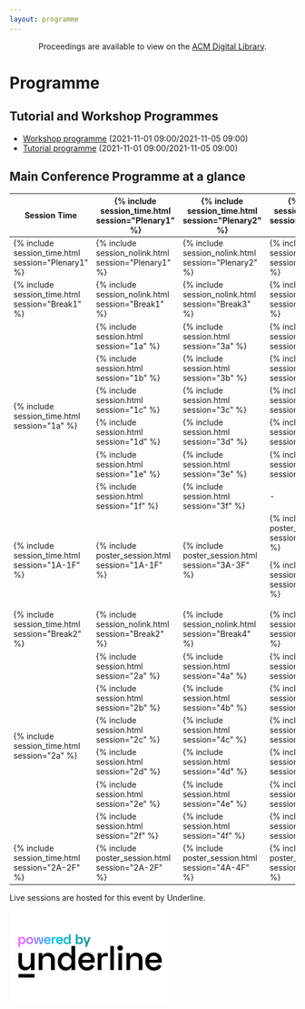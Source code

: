 ```yaml
---
layout: programme
---
```


<div class="alert alert-success" role="alert">
<center>Proceedings are available to view on the <a href="https://dl.acm.org/doi/proceedings/10.1145/3459637">ACM Digital Library</a>.
</center>
</div> 

# Programme

## Tutorial and Workshop Programmes

 - [Workshop programme](/programme/workshops) (<span data-tz="2021-11-01 09:00" class="tz-d">2021-11-01 09:00</span>/<span data-tz="2021-11-05 09:00" class="tz-d">2021-11-05 09:00</span>)
 - [Tutorial programme](/programme/tutorials) (<span data-tz="2021-11-01 09:00" class="tz-d">2021-11-01 09:00</span>/<span data-tz="2021-11-05 09:00" class="tz-d">2021-11-05 09:00</span>)

## Main Conference Programme at a glance

<style>
td {
    vertical-align: middle !important;
}
</style>

<div class="table-responsive">
<table class="table table-bordered table-striped">
<col style="width:19%">
<col style="width:27%">
<col style="width:27%">
<col style="width:27%">
<thead>
<tr>
<th>Session Time</th>
<th><span data-tz="2021-11-02 09:00" class="tz-d">{% include session_time.html session="Plenary1" %}</span></th>
<th><span data-tz="2021-11-03 09:00" class="tz-d">{% include session_time.html session="Plenary2" %}</span></th>
<th><span data-tz="2021-11-04 09:00" class="tz-d">{% include session_time.html session="Plenary2" %}</span></th>
</tr>
</thead>
<tbody>
<tr>
<td>{% include session_time.html session="Plenary1" %}</td>
<td>{% include session_nolink.html session="Plenary1" %}</td>
<td>{% include session_nolink.html session="Plenary2" %}</td>
<td>{% include session_nolink.html session="Plenary3" %}</td>
</tr>
<tr>
<td>{% include session_time.html session="Break1" %}</td>
<td>{% include session_nolink.html session="Break1" %}</td>
<td>{% include session_nolink.html session="Break3" %}</td>
<td>{% include session_nolink.html session="Break5" %}</td>
</tr>
<tr>
<td rowspan="6">{% include session_time.html session="1a" %}</td>
<td>{% include session.html session="1a" %}</td>
<td>{% include session.html session="3a" %}</td>
<td>{% include session.html session="5a" %}</td>
</tr>
<tr>
<td>{% include session.html session="1b" %}</td>
<td>{% include session.html session="3b" %}</td>
<td>{% include session.html session="5b" %}</td>
</tr>
<tr>
<td>{% include session.html session="1c" %}</td>
<td>{% include session.html session="3c" %}</td>
<td>{% include session.html session="5c" %}</td>
</tr>
<tr>
<td>{% include session.html session="1d" %}</td>
<td>{% include session.html session="3d" %}</td>
<td>{% include session.html session="5d" %}</td>
</tr>
<tr>
<td>{% include session.html session="1e" %}</td>
<td>{% include session.html session="3e" %}</td>
<td>{% include session.html session="5e" %}</td>
</tr>
<tr>
<td>{% include session.html session="1f" %}</td>
<td>{% include session.html session="3f" %}</td>
<td>-</td>
</tr>
<tr>
<td>{% include session_time.html session="1A-1F" %}</td>
<td>{% include poster_session.html session="1A-1F" %}</td>
<td>{% include poster_session.html session="3A-3F" %}</td>
<td>{% include poster_session.html session="5A-5E" %}
<p>{% include session_nolink.html session="BusMet1" %}</p></td>
</tr>
<tr>
<td>{% include session_time.html session="Break2" %}</td>
<td>{% include session_nolink.html session="Break2" %}</td>
<td>{% include session_nolink.html session="Break4" %}</td>
<td>{% include session_nolink.html session="Break6" %}</td>
</tr>
<tr>
<td rowspan="6">{% include session_time.html session="2a" %}</td>
<td>{% include session.html session="2a" %}</td>
<td>{% include session.html session="4a" %}</td>
<td>{% include session.html session="6a" %}</td>
</tr>
<tr>
<td>{% include session.html session="2b" %}</td>
<td>{% include session.html session="4b" %}</td>
<td>{% include session.html session="6b" %}</td>
</tr>
<tr>
<td>{% include session.html session="2c" %}</td>
<td>{% include session.html session="4c" %}</td>
<td>{% include session.html session="6c" %}</td>
</tr>
<tr>
<td>{% include session.html session="2d" %}</td>
<td>{% include session.html session="4d" %}</td>
<td>{% include session.html session="6d" %}</td>
</tr>
<tr>
<td>{% include session.html session="2e" %}</td>
<td>{% include session.html session="4e" %}</td>
<td>{% include session.html session="6e" %}</td>
</tr>
<tr>
<td>{% include session.html session="2f" %}</td>
<td>{% include session.html session="4f" %}</td>
<td>{% include session.html session="6f" %}</td>
</tr>
<tr>
<td>{% include session_time.html session="2A-2F" %}</td>
<td>{% include poster_session.html session="2A-2F" %}</td>
<td>{% include poster_session.html session="4A-4F" %}</td>
<td>{% include poster_session.html session="6A-6F" %}</td>
</tr>
</tbody>
</table>
</div>

Live sessions are hosted for this event by Underline.

<img alt="Powered by Underline." src="/img/sponsors/underline.png" style="max-height:160px">
